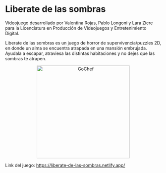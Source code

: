 # Liberate de las sombras

Videojuego desarrollado por Valentina Rojas, Pablo Longoni y Lara Zicre para la Licenciatura en Producción de Videojuegos y Entretenimiento Digital.

Liberate de las sombras es un juego de horror de supervivencia/puzzles 2D, en donde un alma se encuentra atrapada en una
mansión embrujada. 
Ayudala a escapar, atraviesa las distintas habitaciones y no dejes que las sombras te atrapen.

<p align="center">
  <img src="https://raw.githubusercontent.com/valentina-rojas/liberate-de-las-sombras/main/public/assets/escenas/Logo.png" alt="GoChef" width="300">
</p>

Link del juego: https://liberate-de-las-sombras.netlify.app/
